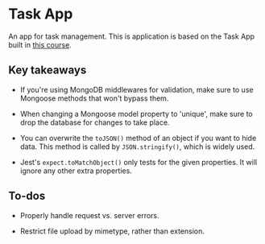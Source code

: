 # Task App

An app for task management. This is application is based on the Task App built in [this course](https://www.udemy.com/course/the-complete-nodejs-developer-course-2/).


## Key takeaways

* If you're using MongoDB middlewares for validation, make sure to use Mongoose methods that won't bypass them.

* When changing a Mongoose model property to 'unique', make sure to drop the database for changes to take place.

* You can overwrite the `toJSON()` method of an object if you want to hide data. This method is called by `JSON.stringify()`, which is widely used.

* Jest's `expect.toMatchObject()` only tests for the given properties. It will ignore any other extra properties.

## To-dos

* Properly handle request vs. server errors.

* Restrict file upload by mimetype, rather than extension.